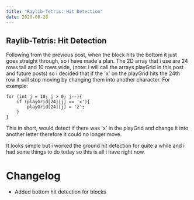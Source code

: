 ```yaml
---
title: "Raylib-Tetris: Hit Detection"
date: 2020-08-28
---
```

## Raylib-Tetris: Hit Detection
Following from the previous post, when the block hits the bottom it just goes straight through, so i have made a plan. The 2D array that i use are 24 rows tall and 10 rows wide, (note: i will call the arrays playGrid in this post and future posts) so i decided that if the 'x' on the playGrid hits the 24th row it will stop moving by changing them into another character. For example:

 

	for (int j = 10; j > 0; j--){
		if (playGrid[24][j] == 'x'){
			playGrid[24][j] = 'z';
		}
	}
		
This in short, would detect if there was 'x' in the playGrid and change it into another letter therefore it could no longer move.

It looks simple but i worked the ground hit detection for quite a while and i had some things to do today so this is all i have right now.

# Changelog
- Added bottom hit detection for blocks
